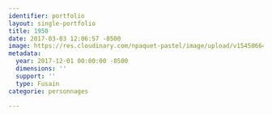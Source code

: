 ```yaml
---
identifier: portfolio
layout: single-portfolio
title: 1950
date: 2017-03-03 12:06:57 -0500
image: https://res.cloudinary.com/npaquet-pastel/image/upload/v1545066423/DSC01272-4.jpg
metadata:
  year: 2017-12-01 00:00:00 -0500
  dimensions: ''
  support: ''
  type: Fusain
categorie: personnages

---
```

